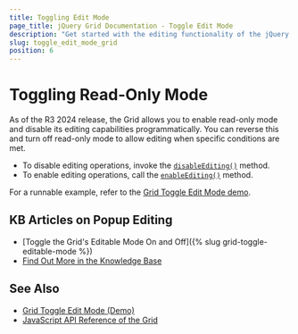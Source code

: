 ```yaml
---
title: Toggling Edit Mode
page_title: jQuery Grid Documentation - Toggle Edit Mode
description: "Get started with the editing functionality of the jQuery Grid by Kendo UI and learn how to toggle editing capabilities."
slug: toggle_edit_mode_grid
position: 6
---
```


# Toggling Read-Only Mode

As of the R3 2024 release, the Grid allows you to enable read-only mode and disable its editing capabilities programmatically. You can reverse this and turn off read-only mode to allow editing when specific conditions are met.

* To disable editing operations, invoke the [`disableEditing()`](/api/javascript/ui/grid/methods/disableediting) method.
* To enable editing operations, call the [`enableEditing()`](/api/javascript/ui/grid/methods/enableediting) method.

For a runnable example, refer to the [Grid Toggle Edit Mode demo](https://demos.telerik.com/kendo-ui/grid/toggle-edit-mode).

## KB Articles on Popup Editing

* [Toggle the Grid's Editable Mode On and Off]({% slug grid-toggle-editable-mode %})
* [Find Out More in the Knowledge Base](/knowledge-base)

## See Also

* [Grid Toggle Edit Mode (Demo)](https://demos.telerik.com/kendo-ui/grid/toggle-edit-mode)
* [JavaScript API Reference of the Grid](/api/javascript/ui/grid)
